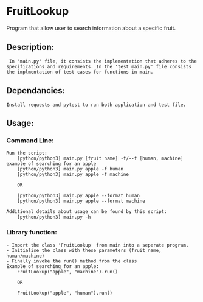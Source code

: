 # FruitLookup

Program that allow user to search information about a specific fruit.

## Description:

     In 'main.py' file, it consists the implementation that adheres to the specifications and requirements. In the 'test_main.py' file consists the implmentation of test cases for functions in main.

## Dependancies:

    Install requests and pytest to run both application and test file.

## Usage:

### Command Line:

    Run the script:
        [python/python3] main.py [fruit name] -f/--f [human, machine]
    example of searching for an apple
        [python/python3] main.py apple -f human
        [python/python3] main.py apple -f machine

        OR

        [python/python3] main.py apple --format human
        [python/python3] main.py apple --format machine

    Additional details about usage can be found by this script:
        [python/python3] main.py -h

### Library function:

    - Import the class 'FruitLookup' from main into a seperate program.
    - Initialise the class with these parameters (fruit_name, human/machine)
    - Finally invoke the run() method from the class
    Example of searching for an apple:
        FruitLookup("apple", "machine").run()

        OR

        FruitLookup("apple", "human").run()
